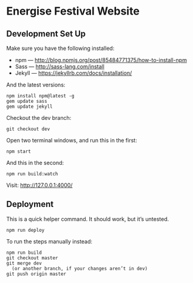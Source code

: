 # Energise Festival Website

Development Set Up
------------------

Make sure you have the following installed:

- npm — http://blog.npmjs.org/post/85484771375/how-to-install-npm
- Sass — http://sass-lang.com/install
- Jekyll — https://jekyllrb.com/docs/installation/

And the latest versions:

```
npm install npm@latest -g
gem update sass
gem update jekyll
```

Checkout the dev branch:

```
git checkout dev
```

Open two terminal windows, and run this in the first:

```
npm start
```

And this in the second:

```
npm run build:watch
```

Visit: http://127.0.0.1:4000/

Deployment
----------

This is a quick helper command. It should work, but it’s untested.

```
npm run deploy
```

To run the steps manually instead:

```
npm run build
git checkout master
git merge dev 
  (or another branch, if your changes aren’t in dev)
git push origin master
```

